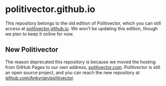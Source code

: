 # politivector.github.io

This repository belongs to the old edition of Politivector, which you can still access at [politivector.github.io](https://politivector.github.io/). We won't be updating this edition, though we plan to keep it online for now.

## New Politivector

The reason deprecated this repository is because we moved the hosting from GitHub Pages to our own address, [politivector.com](https://www.politivector.com/). Politivector is still an open source project, and you can reach the new repository at [github.com/Ankyrian/politivector](https://github.com/Ankyrian/politivector).
